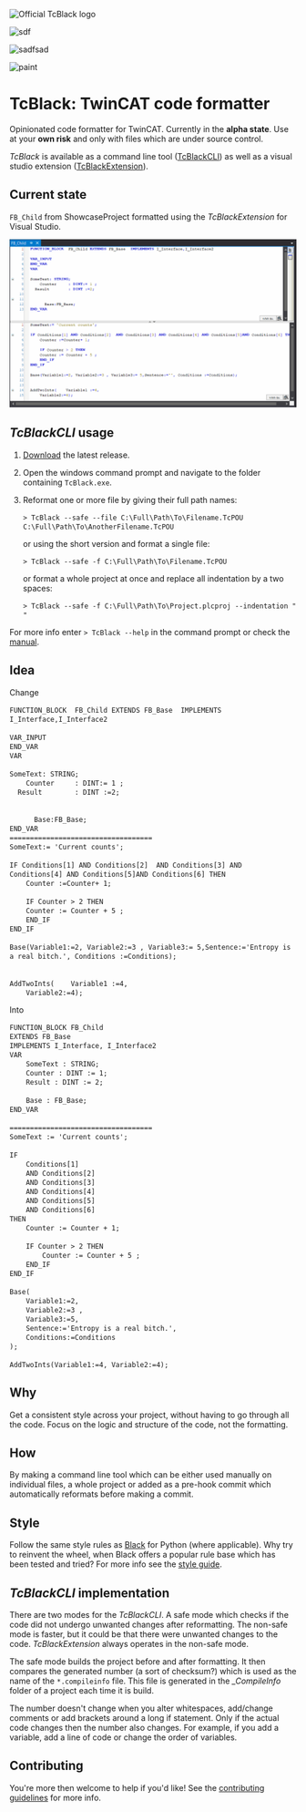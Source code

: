![Official TcBlack logo](TcBlack_logo.png)

![sdf](tcblacklogo.png)

![sadfsad](https://github.com/Roald87/TcBlack/raw/750ab1a221f6bc50514966a345532187b79e975f/tcblacklogo.png)

![paint](tcblacklogo_paint.png)

# TcBlack: TwinCAT code formatter

Opinionated code formatter for TwinCAT. Currently in the **alpha state**. Use at your **own risk** and only with files which are under source control.

_TcBlack_ is available as a command line tool ([TcBlackCLI](https://github.com/Roald87/TcBlack/releases/tag/v0.2.0)) as well as a visual studio extension ([TcBlackExtension](https://github.com/Roald87/TcBlack/releases/tag/TcBlackExtension_v0.1.0)). 

## Current state 

`FB_Child` from ShowcaseProject formatted using the _TcBlackExtension_ for Visual Studio. 

![tcblack_extension](tcblack_extension.gif)

## _TcBlackCLI_ usage

1. [Download](https://github.com/Roald87/TcBlack/releases/latest) the latest release. 
1. Open the windows command prompt and navigate to the folder containing `TcBlack.exe`.
1. Reformat one or more file by giving their full path names:

    ```
    > TcBlack --safe --file C:\Full\Path\To\Filename.TcPOU C:\Full\Path\To\AnotherFilename.TcPOU
    ```

    or using the short version and format a single file:

    ```
    > TcBlack --safe -f C:\Full\Path\To\Filename.TcPOU
    ```
    
    or format a whole project at once and replace all indentation by a two spaces:

    ```
    > TcBlack --safe -f C:\Full\Path\To\Project.plcproj --indentation "  "
    ```

For more info enter `> TcBlack --help` in the command prompt or check the 
[manual](docs/manual.md).

## Idea

Change

```
FUNCTION_BLOCK  FB_Child EXTENDS FB_Base  IMPLEMENTS I_Interface,I_Interface2

VAR_INPUT
END_VAR
VAR
    
SomeText: STRING;
	Counter		: DINT:= 1 ;
  Result		: DINT :=2;
    
    
      Base:FB_Base;
END_VAR
===================================
SomeText:= 'Current counts';

IF Conditions[1] AND Conditions[2]  AND Conditions[3] AND Conditions[4] AND Conditions[5]AND Conditions[6] THEN
	Counter :=Counter+ 1;

	IF Counter > 2 THEN
	Counter := Counter + 5 ;
	END_IF
END_IF

Base(Variable1:=2, Variable2:=3 , Variable3:= 5,Sentence:='Entropy is a real bitch.', Conditions :=Conditions);


AddTwoInts(    Variable1 :=4,
    Variable2:=4);
```

Into

```
FUNCTION_BLOCK FB_Child 
EXTENDS FB_Base 
IMPLEMENTS I_Interface, I_Interface2
VAR
    SomeText : STRING;
    Counter : DINT := 1;
    Result : DINT := 2;

    Base : FB_Base;
END_VAR

===================================
SomeText := 'Current counts';

IF 
    Conditions[1] 
    AND Conditions[2]
    AND Conditions[3] 
    AND Conditions[4] 
    AND Conditions[5]
    AND Conditions[6] 
THEN
    Counter := Counter + 1;

    IF Counter > 2 THEN
        Counter := Counter + 5 ;
    END_IF
END_IF

Base(
    Variable1:=2, 
    Variable2:=3 , 
    Variable3:=5,
    Sentence:='Entropy is a real bitch.', 
    Conditions:=Conditions
);

AddTwoInts(Variable1:=4, Variable2:=4);

```

## Why

Get a consistent style across your project, without having to go through all the code. Focus on the logic and structure of the code, not the formatting.

## How

By making a command line tool which can be either used manually on individual files, a whole project or added as a pre-hook commit which automatically reformats before making a commit.

## Style

Follow the same style rules as [Black](https://github.com/psf/black/) for Python (where applicable). Why try to reinvent the wheel, when Black offers a popular rule base which has been tested and tried? For more info see the [style guide](docs/style.md).

## _TcBlackCLI_ implementation

There are two modes for the _TcBlackCLI_. A safe mode which checks if the code did not undergo unwanted changes after reformatting. The non-safe mode is faster, but it could be that there were unwanted changes to the code. _TcBlackExtension_ always operates in the non-safe mode.

The safe mode builds the project before and after formatting. It then compares the generated number (a sort of checksum?) which is used as the name of the `*.compileinfo` file. This file is generated in the _\_CompileInfo_ folder of a project each time it is build.

The number doesn't change when you alter whitespaces, add/change comments or add brackets around a long if statement. Only if the actual code changes then the number also changes. For example, if you add a variable, add a line of code or change the order of variables.

## Contributing

You're more then welcome to help if you'd like! See the [contributing guidelines](CONTRIBUTING.md) for more info.
